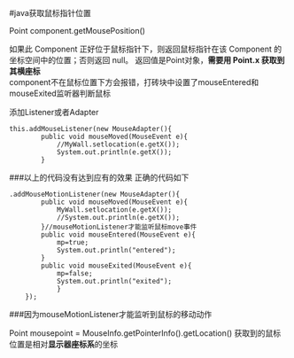 #java获取鼠标指针位置

Point  component.getMousePosition()  

如果此 Component 正好位于鼠标指针下，则返回鼠标指针在该 Component 的坐标空间中的位置；否则返回 null。 返回值是Point对象，**需要用  Point.x  获取到其横座标**  
component不在鼠标位置下方会报错，打砖块中设置了mouseEntered和mouseExited监听器判断鼠标  

添加Listener或者Adapter

    this.addMouseListener(new MouseAdapter(){
			public void mouseMoved(MouseEvent e){
				//MyWall.setlocation(e.getX());
				System.out.println(e.getX());
			}
  
###以上的代码没有达到应有的效果
正确的代码如下  

    .addMouseMotionListener(new MouseAdapter(){
			public void mouseMoved(MouseEvent e){
				MyWall.setlocation(e.getX());
				//System.out.println(e.getX());
			}//mouseMotionListener才能监听鼠标move事件
			public void mouseEntered(MouseEvent e){
				mp=true;
				System.out.println("entered");
			}
			public void mouseExited(MouseEvent e){
				mp=false;
				System.out.println("exited");
				}
		});
  
###因为mouseMotionListener才能监听到鼠标的移动动作
  

Point mousepoint = MouseInfo.getPointerInfo().getLocation()
获取到的鼠标位置是相对**显示器座标系**的坐标
          
